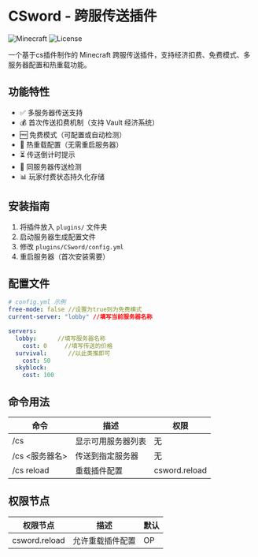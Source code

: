 # CSword - 跨服传送插件

![Minecraft](https://img.shields.io/badge/Minecraft-1.21+-brightgreen)
![License](https://img.shields.io/badge/License-MIT-blue)

一个基于cs插件制作的 Minecraft 跨服传送插件，支持经济扣费、免费模式、多服务器配置和热重载功能。

## 功能特性

- ✅ 多服务器传送支持
- 💰 首次传送扣费机制（支持 Vault 经济系统）
- 🆓 免费模式（可配置或自动检测）
- 🔄 热重载配置（无需重启服务器）
- ⏳ 传送倒计时提示
- 🔄 同服务器传送检测
- 📊 玩家付费状态持久化存储

## 安装指南

1. 将插件放入 `plugins/` 文件夹
2. 启动服务器生成配置文件
3. 修改 `plugins/CSword/config.yml`
4. 重启服务器（首次安装需要）

## 配置文件

```yaml
# config.yml 示例
free-mode: false //设置为true则为免费模式
current-server: "lobby" //填写当前服务器名称

servers:
  lobby:      //填写服务器名称
    cost: 0     //填写传送的价格
  survival:      //以此类推即可
    cost: 50
  skyblock:
    cost: 100
```

## 命令用法
| 命令        | 描述                          | 权限 |
|------------|------------------------------|--------|
| /cs   | 显示可用服务器列表       |无|
| /cs <服务器名>	   | 传送到指定服务器  |   无         |
| /cs reload     | 重载插件配置|csword.reload |

## 权限节点
|权限节点|	描述	|默认|
|------------|------------------------------|--------|
|csword.reload	|允许重载插件配置|	OP|
